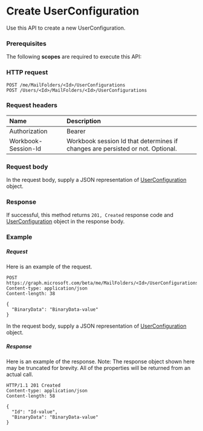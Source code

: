 # Create UserConfiguration

Use this API to create a new UserConfiguration.
### Prerequisites
The following **scopes** are required to execute this API: 
### HTTP request
<!-- { "blockType": "ignored" } -->
```http
POST /me/MailFolders/<Id>/UserConfigurations
POST /Users/<Id>/MailFolders/<Id>/UserConfigurations

```
### Request headers
| Name       | Description|
|:---------------|:----------|
| Authorization  | Bearer <code>|
| Workbook-Session-Id  | Workbook session Id that determines if changes are persisted or not. Optional.|

### Request body
In the request body, supply a JSON representation of [UserConfiguration](../resources/userconfiguration.md) object.


### Response
If successful, this method returns `201, Created` response code and [UserConfiguration](../resources/userconfiguration.md) object in the response body.

### Example
##### Request
Here is an example of the request.
<!-- {
  "blockType": "request",
  "name": "create_userconfiguration_from_mailfolder"
}-->
```http
POST https://graph.microsoft.com/beta/me/MailFolders/<Id>/UserConfigurations
Content-type: application/json
Content-length: 38

{
  "BinaryData": "BinaryData-value"
}
```
In the request body, supply a JSON representation of [UserConfiguration](../resources/userconfiguration.md) object.
##### Response
Here is an example of the response. Note: The response object shown here may be truncated for brevity. All of the properties will be returned from an actual call.
<!-- {
  "blockType": "response",
  "truncated": true,
  "@odata.type": "microsoft.graph.UserConfiguration"
} -->
```http
HTTP/1.1 201 Created
Content-type: application/json
Content-length: 58

{
  "Id": "Id-value",
  "BinaryData": "BinaryData-value"
}
```

<!-- uuid: 8fcb5dbc-d5aa-4681-8e31-b001d5168d79
2015-10-25 14:57:30 UTC -->
<!-- {
  "type": "#page.annotation",
  "description": "Create UserConfiguration",
  "keywords": "",
  "section": "documentation",
  "tocPath": ""
}-->